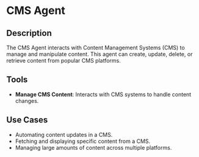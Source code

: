 # CMS Agent

## Description
The CMS Agent interacts with Content Management Systems (CMS) to manage and manipulate content. This agent can create, update, delete, or retrieve content from popular CMS platforms.

## Tools
- **Manage CMS Content**: Interacts with CMS systems to handle content changes.

## Use Cases
- Automating content updates in a CMS.
- Fetching and displaying specific content from a CMS.
- Managing large amounts of content across multiple platforms.